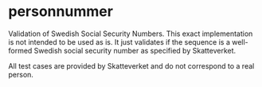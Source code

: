 # personnummer

Validation of Swedish Social Security Numbers.
This exact implementation is not intended to be used as is. It just validates if the sequence is a well-formed Swedish social security number as specified by Skatteverket.

All test cases are provided by Skatteverket and do not correspond to a real person.
